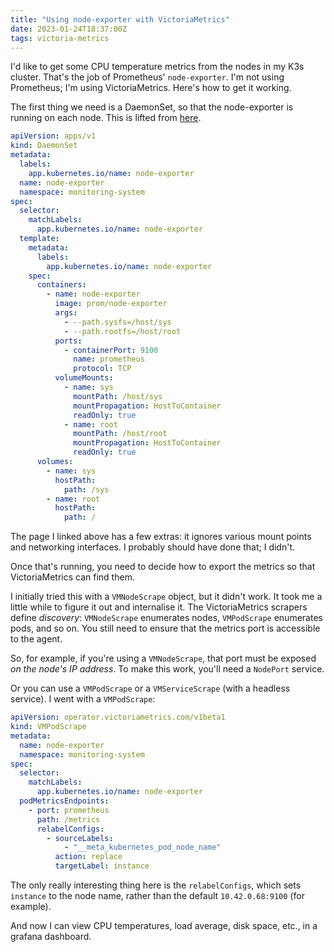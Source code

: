 ```yaml
---
title: "Using node-exporter with VictoriaMetrics"
date: 2023-01-24T18:37:00Z
tags: victoria-metrics
---
```


I'd like to get some CPU temperature metrics from the nodes in my K3s cluster. That's the job of Prometheus'
`node-exporter`. I'm not using Prometheus; I'm using VictoriaMetrics. Here's how to get it working.

The first thing we need is a DaemonSet, so that the node-exporter is running on each node. This is lifted from [here](https://devopscube.com/node-exporter-kubernetes/).

```yaml
apiVersion: apps/v1
kind: DaemonSet
metadata:
  labels:
    app.kubernetes.io/name: node-exporter
  name: node-exporter
  namespace: monitoring-system
spec:
  selector:
    matchLabels:
      app.kubernetes.io/name: node-exporter
  template:
    metadata:
      labels:
        app.kubernetes.io/name: node-exporter
    spec:
      containers:
        - name: node-exporter
          image: prom/node-exporter
          args:
            - --path.sysfs=/host/sys
            - --path.rootfs=/host/root
          ports:
            - containerPort: 9100
              name: prometheus
              protocol: TCP
          volumeMounts:
            - name: sys
              mountPath: /host/sys
              mountPropagation: HostToContainer
              readOnly: true
            - name: root
              mountPath: /host/root
              mountPropagation: HostToContainer
              readOnly: true
      volumes:
        - name: sys
          hostPath:
            path: /sys
        - name: root
          hostPath:
            path: /
```

The page I linked above has a few extras: it ignores various mount points and networking interfaces. I probably should
have done that; I didn't.

Once that's running, you need to decide how to export the metrics so that VictoriaMetrics can find them.

I initially tried this with a `VMNodeScrape` object, but it didn't work. It took me a little while to figure it out and
internalise it. The VictoriaMetrics scrapers define _discovery_: `VMNodeScrape` enumerates nodes, `VMPodScrape`
enumerates pods, and so on. You still need to ensure that the metrics port is accessible to the agent.

So, for example, if you're using a `VMNodeScrape`, that port must be exposed _on the node's IP address_. To make this
work, you'll need a `NodePort` service.

Or you can use a `VMPodScrape` or a `VMServiceScrape` (with a headless service). I went with a `VMPodScrape`:

```yaml
apiVersion: operator.victoriametrics.com/v1beta1
kind: VMPodScrape
metadata:
  name: node-exporter
  namespace: monitoring-system
spec:
  selector:
    matchLabels:
      app.kubernetes.io/name: node-exporter
  podMetricsEndpoints:
    - port: prometheus
      path: /metrics
      relabelConfigs:
        - sourceLabels:
            - "__meta_kubernetes_pod_node_name"
          action: replace
          targetLabel: instance
```

The only really interesting thing here is the `relabelConfigs`, which sets `instance` to the node name, rather than the
default `10.42.0.68:9100` (for example).

And now I can view CPU temperatures, load average, disk space, etc., in a grafana dashboard.
